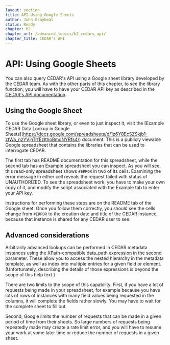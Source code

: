 ```yaml
---
layout: section
title: API—Using Google Sheets
author: John Graybeal
status: Ready
chapter: b2
chapter_url: /advanced_topics/b2_cedars_api/
chapter_title: CEDAR's API
---
```


<h1>API: Using Google Sheets</h1>

You can also query CEDAR's API using a Google sheet library
developed by the CEDAR team.
As with the other parts of this chapter,
to see the library function, you will have to have your CEDAR API key
as described in the [CEDAR's API documentation](../../../advanced_topics/b2_cedars_api/).

<h2>Using the Google Sheet</h2>

To use the Google sheet library, or even to just inspect it,
visit the [Example CEDAR Data Lookup in Google Sheets[(https://docs.google.com/spreadsheets/d/1z6Y8EcSZSkjb1-ztWa_nzYVjhTrfEzIthoBmoNYRfs4/) document. 
This is a publicly viewable Google spreadsheet that contains the libraries
that can be used to interrogate CEDAR.

The first tab has README documentation for this spreadsheet,
while the second tab has an Example spreadsheet you can inspect.
As you will see, this read-only spreadsheet shows `#ERROR` in two of its cells.
Examining the error message in either cell reveals
the request failed with status of UNAUTHORIZED.
To see the spreadsheet work, you have to make your own copy of it,
and modify the script associated with the Example tab to enter your API key.

Instructions for performing these steps are on the README tab of the Google sheet.
Once you follow them correctly,
you should see the cells change from `#ERROR`
to the creation date and title of the CEDAR instance,
because that instance is shared for any CEDAR user to see.

<h2>Advanced considerations</h2>

Arbitrarily advanced lookups can be performed in CEDAR metadata instances
using the XPath-compatible data_path expression in the second parameter.
These allow you to access the nested hierarchy in the metadata template,
as well as index into multiple entries for a given field or element.
(Unfortunately, describing the details of those expressions
is beyond the scope of this help text.)

There are two limits to the scope of this capability.
First, if you have a lot of requests being made in your spreadsheet,
for example because you have lots of rows of instances
with many field values being requested in the columns,
it will complete the fields rather slowly.
You may have to wait for the complete sheet to fill out.

Second, Google limits the number of requests
that can be made in a given period of time
from their sheets.
So large numbers of requests being repeatedly made may create a rate limit error,
and you will have to resume your work at some later time
or reduce the number of requests in a given sheet.


